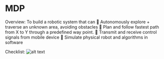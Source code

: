 # MDP

Overview: 
To build a robotic system that can
 Autonomously explore + traverse an unknown area, avoiding
obstacles
 Plan and follow fastest path from X to Y through a predefined
way point.
 Transmit and receive control signals from mobile device
 Simulate physical robot and algorithms in software

Checklist: 
![alt text](https://raw.githubusercontent.com/boonleng94/MDP-Algorithm/master/Algo%20Checklist.PNG)
